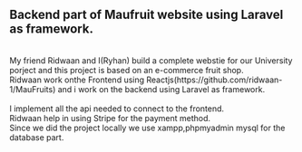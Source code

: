 ## Backend part of Maufruit website using Laravel as framework.
 <br />
 My friend Ridwaan and I(Ryhan) build a complete webstie for our University porject and this project is based on an e-commerce fruit shop. <br />
 Ridwaan work onthe Frontend using Reactjs(https://github.com/ridwaan-1/MauFruits) and i work on the backend using Laravel as framework.<br />
 <br />
I implement all the api needed to connect to the frontend. <br />
Ridwaan help in using Stripe for the payment method. <br />
Since we did the project locally we use xampp,phpmyadmin mysql for the database part. <br />
